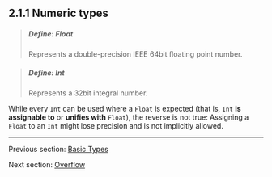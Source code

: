 ## 2.1.1 Numeric types

> ##### Define: Float
>
> Represents a double-precision IEEE 64bit floating point number.

> ##### Define: Int
>
> Represents a 32bit integral number.

While every `Int` can be used where a `Float` is expected (that is, `Int` **is assignable to** or **unifies with** `Float`), the reverse is not true: Assigning a `Float` to an `Int` might lose precision and is not implicitly allowed.

---

Previous section: [Basic Types](basic_types.md)

Next section: [Overflow](overflow.md)